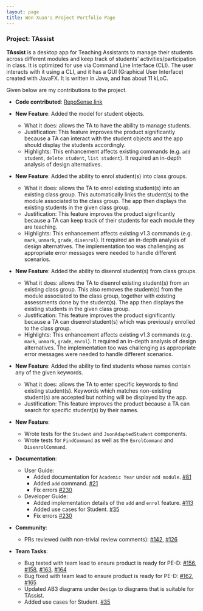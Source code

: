 ```yaml
---
layout: page
title: Wen Xuan's Project Portfolio Page
---
```


### Project: TAssist

**TAssist** is a desktop app for Teaching Assistants to manage their students across different modules and keep track of students’ activities/participation in class. It is optimized for use via Command Line Interface (CLI). The user interacts with it using a CLI, and it has a GUI (Graphical User Interface) created with JavaFX. It is written in Java, and has about 11 kLoC.

Given below are my contributions to the project.

* **Code contributed**: [RepoSense link](https://nus-cs2103-ay2122s2.github.io/tp-dashboard/?search=wxliong&breakdown=true)


* **New Feature**: Added the model for student objects.
  * What it does: allows the TA to have the ability to manage students.
  * Justification: This feature improves the product significantly because a TA can interact with the student objects and the app should display the students accordingly.
  * Highlights: This enhancement affects existing commands (e.g. `add student`, `delete student`, `list student`). It required an in-depth analysis of design alternatives.


* **New Feature**: Added the ability to enrol student(s) into class groups.
  * What it does: allows the TA to enrol existing student(s) into an existing class group. This automatically links the student(s) to the module associated to the class group. The app then displays the existing students in the given class group.
  * Justification: This feature improves the product significantly because a TA can keep track of their students for each module they are teaching.
  * Highlights: This enhancement affects existing v1.3 commands (e.g. `mark`, `unmark`, `grade`, `disenrol`). It required an in-depth analysis of design alternatives. The implementation too was challenging as appropriate error messages were needed to handle different scenarios.


* **New Feature**: Added the ability to disenrol student(s) from class groups.
  * What it does: allows the TA to disenrol existing student(s) from an existing class group. This also removes the student(s) from the module associated to the class group, together with existing assessments done by the student(s). The app then displays the existing students in the given class group.
  * Justification: This feature improves the product significantly because a TA can disenrol student(s) which was previously enrolled to the class group.
  * Highlights: This enhancement affects existing v1.3 commands (e.g. `mark`, `unmark`, `grade`, `enrol`). It required an in-depth analysis of design alternatives. The implementation too was challenging as appropriate error messages were needed to handle different scenarios.


* **New Feature**: Added the ability to find students whose names contain any of the given keywords.
  * What it does: allows the TA to enter specific keywords to find existing student(s). Keywords which matches non-existing student(s) are accepted but nothing will be displayed by the app.
  * Justification: This feature improves the product because a TA can search for specific student(s) by their names.


* **New Feature**:
  * Wrote tests for the `Student` and `JsonAdaptedStudent` components.
  * Wrote tests for `FindCommand` as well as the `EnrolCommand` and `DisenrolCommand`.


* **Documentation**:
  * User Guide:
    * Added documentation for `Academic Year` under `add module`. [\#81](https://github.com/AY2122S2-CS2103T-T13-2/tp/pull/81)
    * Added `add` command. [\#21](https://github.com/AY2122S2-CS2103T-T13-2/tp/pull/21)
    * Fix errors [\#230](https://github.com/AY2122S2-CS2103T-T13-2/tp/pull/230)
  * Developer Guide:
    * Added implementation details of the `add` and `enrol` feature. [\#113](https://github.com/AY2122S2-CS2103T-T13-2/tp/pull/113)
    * Added use cases for Student. [\#35](https://github.com/AY2122S2-CS2103T-T13-2/tp/pull/35)
    * Fix errors [\#230](https://github.com/AY2122S2-CS2103T-T13-2/tp/pull/230)


* **Community**:
  * PRs reviewed (with non-trivial review comments): [\#142](https://github.com/AY2122S2-CS2103T-T13-2/tp/pull/142), [\#126](https://github.com/AY2122S2-CS2103T-T13-2/tp/pull/126)


* **Team Tasks**:
  * Bug tested with team lead to ensure product is ready for PE-D: [\#156](https://github.com/AY2122S2-CS2103T-T13-2/tp/pull/156), [\#158](https://github.com/AY2122S2-CS2103T-T13-2/tp/pull/158), [\#163](https://github.com/AY2122S2-CS2103T-T13-2/tp/pull/163), [\#164](https://github.com/AY2122S2-CS2103T-T13-2/tp/pull/164)
  * Bug fixed with team lead to ensure product is ready for PE-D: [\#162](https://github.com/AY2122S2-CS2103T-T13-2/tp/pull/162), [\#165](https://github.com/AY2122S2-CS2103T-T13-2/tp/pull/165) 
  * Updated AB3 diagrams under `Design` to diagrams that is suitable for TAssist.
  * Added use cases for Student. [\#35](https://github.com/AY2122S2-CS2103T-T13-2/tp/pull/35)
